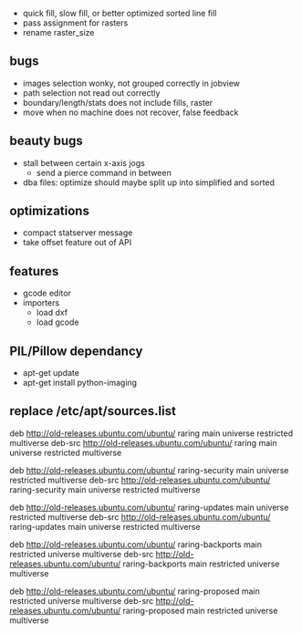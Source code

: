 

- quick fill, slow fill, or better optimized sorted line fill
- pass assignment for rasters
- rename raster_size

bugs
----
- images selection wonky, not grouped correctly in jobview
- path selection not read out correctly
- boundary/length/stats does not include fills, raster
- move when no machine does not recover, false feedback


beauty bugs
-----------
- stall between certain x-axis jogs
  - send a pierce command in between
- dba files: optimize should maybe split up into simplified and sorted

optimizations
-------------
- compact statserver message
- take offset feature out of API


features
--------
  - gcode editor
  - importers
    - load dxf
    - load gcode



PIL/Pillow dependancy
----------------------
  - apt-get update
  - apt-get install python-imaging

replace /etc/apt/sources.list
-----------------------------
deb http://old-releases.ubuntu.com/ubuntu/ raring main universe restricted multiverse
deb-src http://old-releases.ubuntu.com/ubuntu/ raring main universe restricted multiverse

deb http://old-releases.ubuntu.com/ubuntu/ raring-security main universe restricted multiverse
deb-src http://old-releases.ubuntu.com/ubuntu/ raring-security main universe restricted multiverse

deb http://old-releases.ubuntu.com/ubuntu/ raring-updates main universe restricted multiverse
deb-src http://old-releases.ubuntu.com/ubuntu/ raring-updates main universe restricted multiverse

deb http://old-releases.ubuntu.com/ubuntu/ raring-backports main restricted universe multiverse
deb-src http://old-releases.ubuntu.com/ubuntu/ raring-backports main restricted universe multiverse

deb http://old-releases.ubuntu.com/ubuntu/ raring-proposed main restricted universe multiverse
deb-src http://old-releases.ubuntu.com/ubuntu/ raring-proposed main restricted universe multiverse
